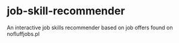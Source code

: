 # job-skill-recommender
 An interactive job skills recommender based on job offers found on nofluffjobs.pl
